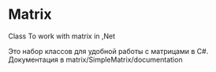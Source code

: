 # Matrix
Class To work with matrix in ,Net

Это набор классов для удобной работы с матрицами в C#.
Документация в matrix/SimpleMatrix/documentation
